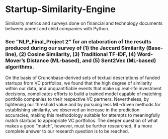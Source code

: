 # Startup-Similarity-Engine
Similarity metrics and surveys done on financial and technology documents between parent and child companies with Python.

### See "NLP_Final_Project 2" for an elaboration of the results produced during our survey of (1) the Jaccard Similarity (Base- line), (2) Cosine Similarity, (3) Traditional TF-IDF, (4) Word-Mover’s Distance (ML-based), and (5) Sent2Vec (ML-based) algorithms. 

On the basis of Crunchbase-derived sets of textual descriptions of funded startups from VC portfolios, we found that the high degree of similarity within our data, and unquantifiable events that make up real-life investment decisions, complicates efforts to build a trained model capable of matching portfolio companies to their respective VC partners. Nevertheless, by tightening our threshold value and by pursuing less ML-driven methods for establishing similarity, we observed an increase in the prediction accuracies, making this methodology suitable for attempts to meaningfully match startups to appropriate VC portfolios. The deeper question of what makes a good “match”, however, must be further researched, if a more complete answer to our research question is to be reached.
